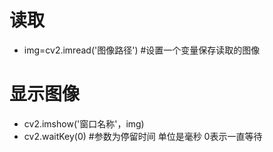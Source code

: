 # 读取
- img=cv2.imread('图像路径')  #设置一个变量保存读取的图像

# 显示图像
- cv2.imshow('窗口名称'，img)
- cv2.waitKey(0)  #参数为停留时间 单位是毫秒  0表示一直等待
